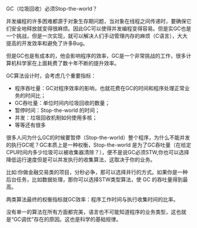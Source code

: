 GC（垃圾回收）必须Stop-the-world？

并发编程的许多困难都源于对象生存期问题，当对象在线程之间传递时，要确保它们安全地释放就变得很麻烦。因此GC可以使得并发编程变得容易。但是实GC也是一个挑战，但是一次实现，就可以解决人们手动管理内存的麻烦（C语言），大大提高的开发效率和避免了许多Bug。

但是GC也是有成本的，他会影响程序的效率，GC是一个非常挑战的工作，很多计算机科学家在上面耗费了数十年不断的提升效率。

GC算法设计时，会考虑几个重要指标：
* 程序吞吐量：GC对程序效率的影响，也就花费在GC的时间和程序处理正常业务的时间比；
* GC吞吐量：单位时间内垃圾回收的数量；
* 暂停时间：Stop-the-world 的时间；
* 并发：垃圾回收机制如何使用多核；
* 等等还有很多

很多人问为什么GC的时候要暂停（Stop-the-world）整个程序，为什么不能并发的执行GC呢？GC本质上是一种权衡，Stop-the-world 是为了GC吞吐量（在给定CPU时间内多少垃圾可以被收集器清除？），便不是说GC必须STW,你也可以选择降低运行速度但是可以并发执行的收集算法，这取决于你的业务。

比如:你做金融交易类的项目，分秒必争，那可以选择并行的方式。如果你是一种后台任务，比如数据处理，那你可以选择STW类型算法，使 GC 的吞吐量得到最高。

两类算法最终的权衡指标就GC效率：程序工作时间与执行收集时间的比率。

没有单一的算法在所有方面都完美，语言也不可能知道程序的业务类型，这也就是“GC调优”存在的原因。这也是科学的基础规律。


